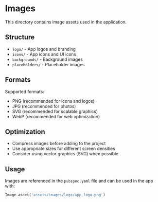 # Images

This directory contains image assets used in the application.

## Structure

- `logo/` - App logos and branding
- `icons/` - App icons and UI icons
- `backgrounds/` - Background images
- `placeholders/` - Placeholder images

## Formats

Supported formats:
- PNG (recommended for icons and logos)
- JPG (recommended for photos)
- SVG (recommended for scalable graphics)
- WebP (recommended for web optimization)

## Optimization

- Compress images before adding to the project
- Use appropriate sizes for different screen densities
- Consider using vector graphics (SVG) when possible

## Usage

Images are referenced in the `pubspec.yaml` file and can be used in the app with:

```dart
Image.asset('assets/images/logo/app_logo.png')
```
